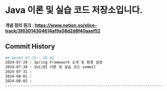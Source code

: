 # Java 이론 및 실습 코드 저장소입니다.

#### 개념 정리 링크 : https://www.notion.so/elice-track/3f63014304614af9a58d2d8f40aaef52

## Commit History
```bash
## Week6 07-29 ~ 08-02
2024-07-29 : Spring Framework 소개 및 환경 설정
2024-07-30 : IoC/DI 이론 및 실습 코드 commit
2024-07-31 : 
2024-08-01 : 
2024-08-02 : 
------------------------------------------------------------------------------------------
